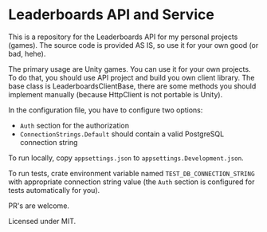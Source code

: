 # Leaderboards API and Service

This is a repository for the Leaderboards API for my personal projects (games). 
The source code is provided AS IS, so use it for your own good (or bad, hehe).

The primary usage are Unity games. You can use it for your own projects. 
To do that, you should use API project and build you own client library. 
The base class is LeaderboardsClientBase, there are some methods you should  
implement manually (because HttpClient is not portable is Unity). 

In the configuration file, you have to configure two options:
- `Auth` section for the authorization
- `ConnectionStrings.Default` should contain a valid PostgreSQL connection
string

To run locally, copy `appsettings.json` to `appsettings.Development.json`.

To run tests, crate environment variable named `TEST_DB_CONNECTION_STRING` with
appropriate connection string value (the `Auth` section is configured for tests
automatically for you).

PR's are welcome.

Licensed under MIT.
